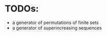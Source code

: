 # TODOs:

* a generator of permutations of finite sets
* a generator of superincreasing sequences
  